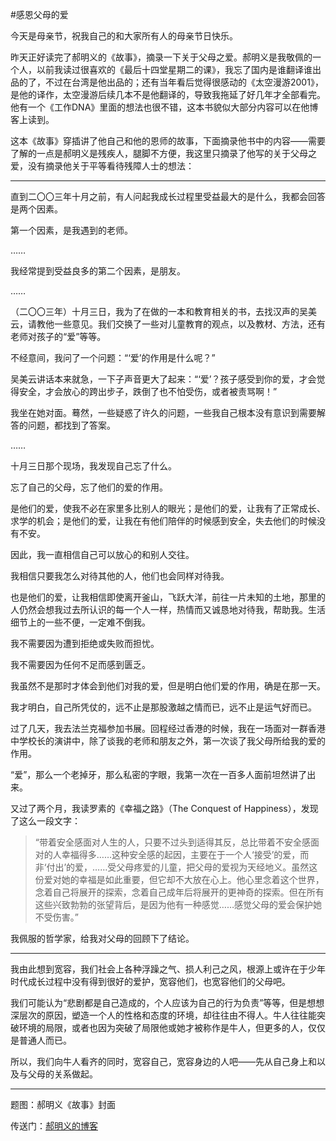 #感恩父母的爱

<!-- description: 祝天下的母亲快乐幸福 -->
<!-- date: 2013-05-12 -->

今天是母亲节，祝我自己的和大家所有人的母亲节日快乐。

昨天正好读完了郝明义的《故事》，摘录一下关于父母之爱。郝明义是我敬佩的一个人，以前我读过很喜欢的《最后十四堂星期二的课》，我忘了国内是谁翻译谁出品的了，不过在台湾是他出品的；还有当年看后觉得很感动的《太空漫游2001》，是他的译作，太空漫游后续几本不是他翻译的，导致我拖延了好几年才全部看完。他有一个《工作DNA》里面的想法也很不错，这本书貌似大部分内容可以在他博客上读到。

这本《故事》穿插讲了他自己和他的恩师的故事，下面摘录他书中的内容——需要了解的一点是郝明义是残疾人，腿脚不方便，我这里只摘录了他写的关于父母之爱，没有摘录他关于平等看待残障人士的想法：

---

直到二〇〇三年十月之前，有人问起我成长过程里受益最大的是什么，我都会回答是两个因素。

第一个因素，是我遇到的老师。

……

我经常提到受益良多的第二个因素，是朋友。

……

（二〇〇三年）十月三日，我为了在做的一本和教育相关的书，去找汉声的吴美云，请教他一些意见。我们交换了一些对儿童教育的观点，以及教材、方法，还有老师对孩子的“爱”等等。

不经意间，我问了一个问题：“‘爱’的作用是什么呢？”

吴美云讲话本来就急，一下子声音更大了起来：“‘爱’？孩子感受到你的爱，才会觉得安全，才会放心的跨出步子，跌倒了也不怕受伤，或者被责骂啊！”

我坐在她对面。蓦然，一些疑惑了许久的问题，一些我自己根本没有意识到需要解答的问题，都找到了答案。

……

十月三日那个现场，我发现自己忘了什么。

忘了自己的父母，忘了他们的爱的作用。

是他们的爱，使我不必在家里多比别人的眼光；是他们的爱，让我有了正常成长、求学的机会；是他们的爱，让我在有他们陪伴的时候感到安全，失去他们的时候没有不安。

因此，我一直相信自己可以放心的和别人交往。

我相信只要我怎么对待其他的人，他们也会同样对待我。

也是他们的爱，让我相信即使离开釜山，飞跃大洋，前往一片未知的土地，那里的人仍然会想我过去所认识的每一个人一样，热情而又诚恳地对待我，帮助我。生活细节上的一些不便，一定难不倒我。

我不需要因为遭到拒绝或失败而担忧。

我不需要因为任何不足而感到匮乏。

我虽然不是那时才体会到他们对我的爱，但是明白他们爱的作用，确是在那一天。

我才明白，自己所凭仗的，远不止是那股激越之情而已，远不止是运气好而已。

过了几天，我去法兰克福参加书展。回程经过香港的时候，我在一场面对一群香港中学校长的演讲中，除了谈我的老师和朋友之外，第一次谈了我父母所给我的爱的作用。

“爱”，那么一个老掉牙，那么私密的字眼，我第一次在一百多人面前坦然讲了出来。

又过了两个月，我读罗素的《幸福之路》（The Conquest of Happiness），发现了这么一段文字：

> “带着安全感面对人生的人，只要不过头到适得其反，总比带着不安全感面对的人幸福得多……这种安全感的起因，主要在于一个人‘接受’的爱，而非‘付出’的爱，……受父母疼爱的儿童，把父母的爱视为天经地义。虽然这份爱对她的幸福是如此重要，但它却不大放在心上。他心里念着这个世界，念着自己将展开的探索，念着自己成年后将展开的更神奇的探索。但在所有这些兴致勃勃的张望背后，是因为他有一种感觉……感觉父母的爱会保护她不受伤害。”

我佩服的哲学家，给我对父母的回顾下了结论。

---

我由此想到宽容，我们社会上各种浮躁之气、损人利己之风，根源上或许在于少年时代成长过程中没有得到很好的爱护，宽容他们，也宽容他们的父母吧。

我们可能认为“悲剧都是自己造成的，个人应该为自己的行为负责”等等，但是想想深层次的原因，塑造一个人的性格和态度的环境，却往往由不得人。牛人往往能突破环境的局限，或者也因为突破了局限他或她才被称作是牛人，但更多的人，仅仅是普通人而已。

所以，我们向牛人看齐的同时，宽容自己，宽容身边的人吧——先从自己身上和以及与父母的关系做起。

---

题图：郝明义《故事》封面

传送门：[郝明义的博客](http://www.rexhow.com/)